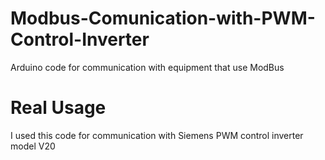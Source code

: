 # Modbus-Comunication-with-PWM-Control-Inverter
Arduino code for communication with equipment that use ModBus

# Real Usage
I used this code for communication with Siemens PWM control inverter model V20
